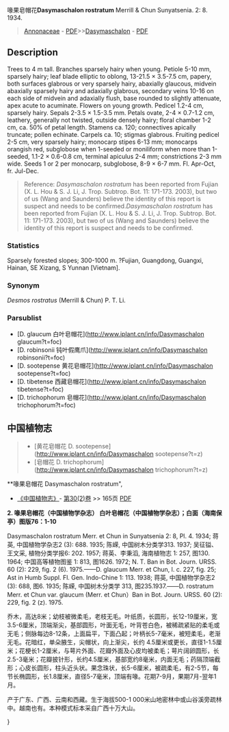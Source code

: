 喙果皂帽花**Dasymaschalon rostratum** Merrill & Chun Sunyatsenia. 2: 8. 1934.

> [Annonaceae](http://www.iplant.cn/info/Annonaceae?t=foc) - [PDF](http://www.iplant.cn/foc/pdf/Annonaceae.pdf)>>[Dasymaschalon](http://www.iplant.cn/info/Dasymaschalon?t=foc) - [PDF](http://www.iplant.cn/foc/pdf/Dasymaschalon.pdf)

## Description

Trees to 4 m tall. Branches sparsely hairy when young. Petiole 5-10 mm, sparsely hairy; leaf blade elliptic to oblong, 13-21.5 × 3.5-7.5 cm, papery, both surfaces glabrous or very sparsely hairy, abaxially glaucous, midvein abaxially sparsely hairy and adaxially glabrous, secondary veins 10-16 on each side of midvein and adaxially flush, base rounded to slightly attenuate, apex acute to acuminate. Flowers on young growth. Pedicel 1.2-4 cm, sparsely hairy. Sepals 2-3.5 × 1.5-3.5 mm. Petals ovate, 2-4 × 0.7-1.2 cm, leathery, generally not twisted, outside densely hairy; floral chamber 1-2 cm, ca. 50% of petal length. Stamens ca. 120; connectives apically truncate; pollen echinate. Carpels ca. 10; stigmas glabrous. Fruiting pedicel 2-5 cm, very sparsely hairy; monocarp stipes 6-13 mm; monocarps orangish red, subglobose when 1-seeded or moniliform when more than 1-seeded, 1.1-2 × 0.6-0.8 cm, terminal apiculus 2-4 mm; constrictions 2-3 mm wide. Seeds 1 or 2 per monocarp, subglobose, 8-9 × 6-7 mm. Fl. Apr-Oct, fr. Jul-Dec.

> Reference: 
>*Dasymaschalon rostratum* has been reported from Fujian (X. L. Hou & S. J. Li, J. Trop. Subtrop. Bot. 11: 171-173. 2003), but two of us (Wang and Saunders) believe the identity of this report is suspect and needs to be confirmed.*Dasymaschalon rostratum* has been reported from Fujian (X. L. Hou & S. J. Li, J. Trop. Subtrop. Bot. 11: 171-173. 2003), but two of us (Wang and Saunders) believe the identity of this report is suspect and needs to be confirmed.

### Statistics
Sparsely forested slopes; 300-1000 m. ?Fujian, Guangdong, Guangxi, Hainan, SE Xizang, S Yunnan [Vietnam].

### Synonym
*Desmos rostratus* (Merrill & Chun) P. T. Li.

### Parsublist

* [D.  glaucum  白叶皂帽花](http://www.iplant.cn/info/Dasymaschalon glaucum?t=foc)
* [D.  robinsonii  钝叶假鹰爪](http://www.iplant.cn/info/Dasymaschalon robinsonii?t=foc)
* [D.  sootepense  黄花皂帽花](http://www.iplant.cn/info/Dasymaschalon sootepense?t=foc)
* [D.  tibetense  西藏皂帽花](http://www.iplant.cn/info/Dasymaschalon tibetense?t=foc)
* [D.  trichophorum  皂帽花](http://www.iplant.cn/info/Dasymaschalon trichophorum?t=foc)

## 中国植物志

> * [黄花皂帽花  D.  sootepense](http://www.iplant.cn/info/Dasymaschalon sootepense?t=z)
> * [皂帽花  D.  trichophorum](http://www.iplant.cn/info/Dasymaschalon trichophorum?t=z)

**喙果皂帽花 Dasymaschalon rostratum",

* [《中国植物志》](http://www.iplant.cn/frps)- [第30(2)卷](http://www.iplant.cn/frps/vol/30(2)) >> 165页 [PDF](http://www.iplant.cn/frps/pdf/30(2)/165a.pdf)

**2. 喙果皂帽花（中国植物学杂志） 白叶皂帽花（中国植物学杂志）；白面（海南保亭）图版76：1-10**

Dasymaschalon rostratum Merr. et Chun in Sunyatsenia 2: 8, Pl. 4. 1934; 蒋英, 中国植物学杂志2 (3): 688. 1935; 陈嵘, 中国树木分类学313. 1937; 吴征镒、王文采, 植物分类学报6: 202. 1957; 蒋英、李秉滔, 海南植物志 1: 257, 图130. 1964; 中国高等植物图鉴 1: 813, 图1626. 1972; N. T. Ban in Bot. Journ. URSS. 60 (2): 229, fig. 2 (6). 1975.——D. glaucum Merr. et Chun, l. c. 227, fig. 25; Ast in Humb Suppl. Fl. Gen. Indo-Chine 1: 113. 1938; 蒋英, 中国植物学杂志2 (3): 688, 图6. 1935; 陈嵘, 中国树木分类学 313, 图235.1937.——D. rostratum Merr. et Chun var. glaucum (Merr. et Chun）Ban in Bot. Journ. URSS. 60 (2): 229, fig. 2 (z). 1975.

乔木，高达8米；幼枝被微柔毛，老枝无毛。叶纸质，长圆形，长12-19厘米，宽3.5-6厘米，顶端渐尖，基部圆形，叶面无毛，叶背苍白色，被稀疏紧贴的柔毛或无毛；侧脉每边8-12条，上面扁平，下面凸起；叶柄长5-7毫米，被短柔毛，老渐无毛。花暗红，单朵腋生，尖帽状，向上渐尖，长约 4.5厘米或更长，直径1-1.5厘米；花梗长1-2厘米，与萼片外面、花瓣外面及心皮均被柔毛；萼片阔卵圆形，长2.5-3毫米；花瓣披针形，长约4.5厘米，基部宽约8毫米，内面无毛；药隔顶端截形；心皮长圆形，柱头近头状。果念珠状，长5-6厘米，被疏柔毛，有2-5节，每节长椭圆形，长1.8厘米，直径5-7毫米，顶端有喙。花期7-9月，果期7月-翌年1月。

产于广东、广西、云南和西藏。生于海拔500-1 000米山地密林中或山谷溪旁疏林中。越南也有。本种模式标本采自广西十万大山。

}